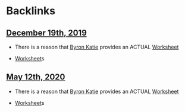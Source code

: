 
# Backlinks
## [December 19th, 2019](<December 19th, 2019.md>)
- There is a reason that [Byron Katie](<Byron Katie.md>) provides an ACTUAL [Worksheet](<Worksheet.md>)

- [Worksheet](<Worksheet.md>)s

## [May 12th, 2020](<May 12th, 2020.md>)
- There is a reason that [Byron Katie](<Byron Katie.md>) provides an ACTUAL [Worksheet](<Worksheet.md>)

- [Worksheet](<Worksheet.md>)s

